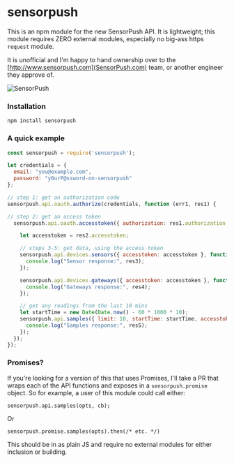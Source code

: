 # sensorpush

This is an npm module for the new SensorPush API. It is lightweight; this module requires ZERO external modules, especially no big-ass https `request` module.

It is unofficial and I'm happy to hand ownership over to the [http://www.sensorpush.com](SensorPush.com) team, or another engineer they approve of.


![SensorPush](http://www.sensorpush.com/assets/DSC_8363-2-sillo-4baaecdaddd21e48ed0b8f3541fcf136fa1a1026600d017002266ca18519146d.png)


### Installation

```
npm install sensorpush
```

### A quick example

```javascript
const sensorpush = require('sensorpush');

let credentials = {
  email: "you@example.com",
  password: "y0urP@ssword-on-sensorpush"
};

// step 1: get an authorization code
sensorpush.api.oauth.authorize(credentials, function (err1, res1) {

// step 2: get an access token
  sensorpush.api.oauth.accesstoken({ authorization: res1.authorization }, function (err2, res2) {

    let accesstoken = res2.accesstoken;

    // steps 3-5: get data, using the access token
    sensorpush.api.devices.sensors({ accesstoken: accesstoken }, function (err3, res3) {
      console.log("Sensor response:", res3);
    });

    sensorpush.api.devices.gateways({ accesstoken: accesstoken }, function (err4, res4) {
      console.log("Gateways response:", res4);
    });

    // get any readings from the last 10 mins
    let startTime = new Date(Date.now() - 60 * 1000 * 10);
    sensorpush.api.samples({ limit: 10, startTime: startTime, accesstoken: accesstoken }, function (err5, res5) {
      console.log("Samples response:", res5);
    });
  });
});
```

### Promises?

If you're looking for a version of this that uses Promises, I'll take a PR that wraps each of the API functions and exposes in a `sensorpush.promise` object.  So for example, a user of this module could call either:

```
sensorpush.api.samples(opts, cb);
```

Or


```
sensorpush.promise.samples(opts).then(/* etc. */)
```

This should be in as plain JS and require no external modules for either inclusion or building.
